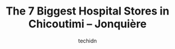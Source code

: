 ---
layout: ampstory
image: https://i0.wp.com/www.auto.or.id/wp-content/uploads/2023/06/centre-intc3a9grc3a9-universitaire-de-santc3a9-et-services-sociaux-ciusss-du-saguenay-lac-saint-jean-0-chicoutimi-jonquic3a8re-1686327553.jpeg?resize=640,853
author: techidn
featured: false
description: Chicoutimi – Jonquière, Quebec, Canada is a haven for Hospital enthusiasts, boasting an impressive array of 7 top-notch establishments. Whether youre a seasoned connoisseur or simply cur
title: The 7 Biggest Hospital Stores in Chicoutimi – Jonquière
cover:
   title: The 7 Biggest Hospital Stores in Chicoutimi – Jonquière
   subtitle: AUTO.OR.ID
   background: https://www.auto.or.id/wp-content/uploads/2023/06/centre-intc3a9grc3a9-universitaire-de-santc3a9-et-services-sociaux-ciusss-du-saguenay-lac-saint-jean-0-chicoutimi-jonquic3a8re-1686327553.jpeg

pages: 
 - layout: thirds
   top: <h1>#1 Hôpital de Chicoutimi</h1>
   bottom: "<p>My wife gave birth there! All the doctors and nurses were so kind to us. They were always there when we needed them.</p>"
   background: https://www.auto.or.id/wp-content/uploads/2023/06/centre-intc3a9grc3a9-universitaire-de-santc3a9-et-services-sociaux-ciusss-du-saguenay-lac-saint-jean-1-chicoutimi-jonquic3a8re-1686327555.jpeg
   backgroundblur: true
 - layout: thirds
   top: <h1>#2 Centre intégré universitaire de santé et services sociaux CIUSSS du Saguenay—Lac-Saint-Jean</h1>
   bottom: "<p>930 Rue Jacques-Cartier E, Chicoutimi, QC G7H 7K9, Canada</p>"
   background: https://www.auto.or.id/wp-content/uploads/2023/06/centre-intc3a9grc3a9-universitaire-de-santc3a9-et-services-sociaux-ciusss-du-saguenay-lac-saint-jean-2-chicoutimi-jonquic3a8re-1686327555.jpeg
   cta:
      link: https://www.auto.or.id/the-7-biggest-hospital-stores-in-chicoutimi-jonquiere/
      text: The 7 Biggest Hospital Stores in Chicoutimi – Jonquière
 - layout: thirds
   top: <h1>#3 CLSC de Chicoutimi-Nord</h1>
   bottom: "<p>222 Rue St Éphrem, Chicoutimi, QC G7G 2W5, Canada</p>"
   background: https://images.unsplash.com/photo-1603224683825-22b15546560d?ixlib=rb-4.0.3&ixid=MnwxMjA3fDB8MHxwaG90by1wYWdlfHx8fGVufDB8fHx8&auto=format&fit=crop&w=640&h=853&q=80
   cta:
      link: https://www.auto.or.id/the-7-biggest-hospital-stores-in-chicoutimi-jonquiere/
      text: The 7 Biggest Hospital Stores in Chicoutimi – Jonquière
 - layout: thirds
   top: <h1>#4 Cdd Covid-19 Chicoutimi</h1>
   bottom: "<p>305 Rue St Vallier, Chicoutimi, Quebec G7H 5H6, Canada</p>"
   background: https://images.unsplash.com/photo-1596639410348-8470f7fa9f84?ixlib=rb-4.0.3&ixid=MnwxMjA3fDB8MHxwaG90by1wYWdlfHx8fGVufDB8fHx8&auto=format&fit=crop&w=640&h=853&q=80
   cta:
      link: https://www.auto.or.id/the-7-biggest-hospital-stores-in-chicoutimi-jonquiere/
      text: The 7 Biggest Hospital Stores in Chicoutimi – Jonquière
 - layout: thirds
   top: <h1>#5 CHSLD de Chicoutimi</h1>
   bottom: "<p>475 Bd Talbot, Chicoutimi, QC G7H 4A3, Canada</p>"
   background: https://images.unsplash.com/photo-1615238359019-c8de4242e083?ixlib=rb-4.0.3&ixid=MnwxMjA3fDB8MHxwaG90by1wYWdlfHx8fGVufDB8fHx8&auto=format&fit=crop&w=640&h=853&q=80
   cta:
      link: https://www.auto.or.id/the-7-biggest-hospital-stores-in-chicoutimi-jonquiere/
      text: The 7 Biggest Hospital Stores in Chicoutimi – Jonquière
 - layout: thirds
   top: <h1>#6 Center Youth Chicoutimi</h1>
   bottom: "<p>1109 Rue Bégin, Chicoutimi, QC G7H 5A2, Canada</p>"
   background: https://images.unsplash.com/photo-1626302592106-ad36b003cb39?ixlib=rb-4.0.3&ixid=MnwxMjA3fDB8MHxwaG90by1wYWdlfHx8fGVufDB8fHx8&auto=format&fit=crop&w=640&h=853&q=80
   cta:
      link: https://www.auto.or.id/the-7-biggest-hospital-stores-in-chicoutimi-jonquiere/
      text: The 7 Biggest Hospital Stores in Chicoutimi – Jonquière
 - layout: thirds
   top: <h1>#7 Centre Saint-Georges</h1>
   bottom: "<p>Chicoutimi, Quebec G7H 5X2, Canada</p>"
   background: https://images.unsplash.com/photo-1551557479-80682eb12a86?ixlib=rb-4.0.3&ixid=MnwxMjA3fDB8MHxwaG90by1wYWdlfHx8fGVufDB8fHx8&auto=format&fit=crop&w=640&h=853&q=80
   cta:
      link: https://www.auto.or.id/the-7-biggest-hospital-stores-in-chicoutimi-jonquiere/
      text: The 7 Biggest Hospital Stores in Chicoutimi – Jonquière
 - layout: thirds
   middle: Continue reading...
   background: https://images.unsplash.com/photo-1608315397378-2c9895eade16?ixlib=rb-4.0.3&ixid=MnwxMjA3fDB8MHxwaG90by1wYWdlfHx8fGVufDB8fHx8&auto=format&fit=crop&w=640&h=853&q=80
   cta:
      link: https://www.auto.or.id/the-7-biggest-hospital-stores-in-chicoutimi-jonquiere/
      text: The 7 Biggest Hospital Stores in Chicoutimi – Jonquière

---